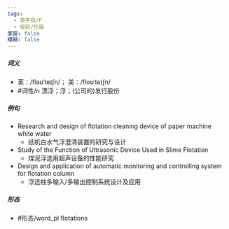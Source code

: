 ```yaml
---
tags:
  - 首字母/F
  - 级别/托福
掌握: false
模糊: false
---
```

##### 词义
- 英：/fləʊˈteɪʃn/； 美：/floʊˈteɪʃn/
- #词性/n  漂浮；浮；(公司的)发行股份
##### 例句
- Research and design of flotation cleaning device of paper machine white water
	- 纸机白水气浮澄清装置的研究与设计
- Study of the Function of Ultrasonic Device Used in Slime Flotation
	- 煤泥浮选用超声设备的性能研究
- Design and application of automatic monitoring and controlling system for flotation column
	- 浮选柱多输入\/多输出控制系统设计及应用
##### 形态
- #形态/word_pl flotations
